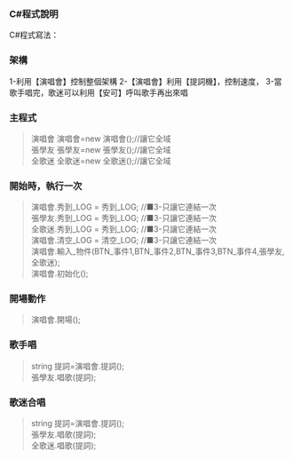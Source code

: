 ### C#程式說明

C#程式寫法：

### 架構
1-利用【演唱會】控制整個架構
2-【演唱會】利用【提詞機】，控制速度，
3-當歌手唱完，歌迷可以利用【安可】呼叫歌手再出來唱

### 主程式
> 演唱會 演唱會=new 演唱會();//讓它全域  
> 張學友 張學友=new 張學友();//讓它全域  
> 全歌迷 全歌迷=new 全歌迷();//讓它全域  

### 開始時，執行一次
> 演唱會.秀到_LOG = 秀到_LOG;	//■3-只讓它連結一次  
> 張學友.秀到_LOG = 秀到_LOG;	//■3-只讓它連結一次  
> 全歌迷.秀到_LOG = 秀到_LOG;	//■3-只讓它連結一次  
> 演唱會.清空_LOG = 清空_LOG;	//■3-只讓它連結一次  
> 演唱會.輸入_物件(BTN_事件1,BTN_事件2,BTN_事件3,BTN_事件4,張學友,全歌迷);  
> 演唱會.初始化();

### 開場動作
> 演唱會.開場();

### 歌手唱
> string 提詞=演唱會.提詞();  
> 張學友.唱歌(提詞);  

### 歌迷合唱
> string 提詞=演唱會.提詞();  
> 張學友.唱歌(提詞);  
> 全歌迷.唱歌(提詞);  


